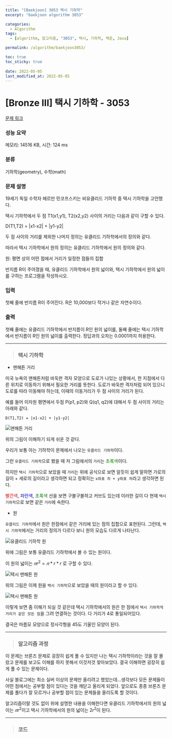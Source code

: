 ```yaml
---
title: "[Baekjoon] 3053 택시 기하학"
excerpt: "baekjoon algorithm 3053"

categories:
  - Algorithm
tags:
  - [algorithm, 알고리즘, "3053", 택시, 기하학, 백준, Java]

permalink: /algorithm/baekjoon3053/

toc: true
toc_sticky: true
 
date: 2022-05-05
last_modified_at: 2022-05-05
---
```


# [Bronze III] 택시 기하학 - 3053

[문제 링크](https://www.acmicpc.net/problem/3053)

### 성능 요약

메모리: 14516 KB, 시간: 124 ms

### 분류

기하학(geometry), 수학(math)

### 문제 설명

<p>19세기 독일 수학자 헤르만 민코프스키는 비유클리드 기하학 중 택시 기하학을 고안했다.</p>

<p>택시 기하학에서 두 점 T1(x1,y1), T2(x2,y2) 사이의 거리는 다음과 같이 구할 수 있다.</p>

<p>D(T1,T2) = |x1-x2| + |y1-y2|</p>

<p>두 점 사이의 거리를 제외한 나머지 정의는 유클리드 기하학에서의 정의와 같다.</p>

<p>따라서 택시 기하학에서 원의 정의는 유클리드 기하학에서 원의 정의와 같다.</p>

<p>원: 평면 상의 어떤 점에서 거리가 일정한 점들의 집합</p>

<p>반지름 R이 주어졌을 때, 유클리드 기하학에서 원의 넓이와, 택시 기하학에서 원의 넓이를 구하는 프로그램을 작성하시오.</p>

### 입력

 <p>첫째 줄에 반지름 R이 주어진다. R은 10,000보다 작거나 같은 자연수이다.</p>

### 출력

 <p>첫째 줄에는 유클리드 기하학에서 반지름이 R인 원의 넓이를, 둘째 줄에는 택시 기하학에서 반지름이 R인 원의 넓이를 출력한다. 정답과의 오차는 0.0001까지 허용한다.</p>

---
> ### 택시 기하학

- 맨해튼 거리

미국 뉴욕의 맨해튼처럼 바둑판 격자 모양으로 도로가 나있는 상황에서, 한 지점에서 다른 위치로 이동하기 위해서 필요한 거리를 뜻한다. 도로가 바둑판 격자처럼 되어 있으니 도로를 따라 이동해야 하는데, 이때의 이동거리가 두 점 사이의 거리가 된다.

예를 들어 이차원 평면에서 두점 P(p1, p2)와 Q(q1, q2)에 대해서 두 점 사이의 거리는 아래와 같다.
```
D(T1,T2) = |x1-x2| + |y1-y2|
```
![맨해튼 거리](https://jsw6701.github.io/assets/images/posts_img/맨해튼.jpg)

위의 그림이 이해하기 되게 쉬운 것 같다.

우리가 보통 아는 기하학이 문제에서 나오는 `유클리드 기하학`이다.

그런 `유클리드 기하학`으로 봤을 때 저 그림에서의 `거리`는 <span style="color:green">초록색</span>이다.

하지만 `택시 기하학`으로 보았을 때 `거리`는 위에 공식으로 보면 알듯이 쉽게 말하면 가로의 길이 + 세로의 길이라고 생각하면 되고
정확히는 `x좌표 차 + y좌표 차`라고 생각하면 된다.

<span style="color:red">빨간색</span>,<span style="color:blue"> 파란색</span>,<span style="color:green"> 초록색</span> 선을 보면 구불구불하고 커브도 있는데 이러한 길이 다 현재 `택시 기하학`으로 보면 같은 `거리`에 속한다.



- 원

`유클리드 기하학`에서 원은 한점에서 같은 거리에 있는 점의 집합으로 표현된다. 그런데, `택시 기하학`에서는 거리의 정의가 다르다 보니 원의 모습도 다르게 나타난다.

![유클리드 기하학 원](https://jsw6701.github.io/assets/images/posts_img/원.jpg)

위에 그림은 보통 유클리드 기하학에서 볼 수 있는 원이다.

이 원의 넓이는 $𝜋r^2 = 𝜋 * r * r$ 로 구할 수 있다.


![택시 맨해튼 원](https://jsw6701.github.io/assets/images/posts_img/택시원.JPG)

위의 그림은 이제 원을 `택시 기하학`으로 보았을 때의 원이라고 할 수 있다.

![택시 맨해튼 원](https://jsw6701.github.io/assets/images/posts_img/택시원2.JPG)

이렇게 보면 좀 이해가 되실 것 같은데 택시 기하학에서의 원은 한 점에서 `택시 기하학적 거리가 같은 모든 점`을 그려 연결하는 것이다. 다 거리가 4로 통일되어있다.

결국은 마름모 모양으로 정사각형을 45도 기울인 모양이 된다.




---
> ### 알고리즘 과정

이 문제는 브론즈 문제로 굉장히 쉽게 풀 수 있지만 나는 택시 기하학이라는 것을 잘 몰랐고 문제를 보고도 이해를 하지 못해서 이것저것 찾아보았다.
결국 이해하면 굉장히 쉽게 풀 수 있는 문제이다.

사실 블로그에는 최소 실버 이상의 문제만 올리려고 했었는데...생각보다 모든 문제들이 어떤 점에서는 공부할 점이 있다는 것을 깨닫고 올리게 되었다. 앞으로도 종종 브론즈 문제를 풀다가 잘 모르거나 공부할 점이 있는 문제들을 올리도록 할 것이다.

알고리즘이랄 것도 없이 위에 설명한 내용을 이해한다면 유클리드 기하학에서의 원의 넓이는 $𝜋r^2$이고 택시 기하학에서의 원의 넓이는 $2r^2$이 된다.

---
> ### 코드


<script src="https://gist.github.com/jsw6701/7984551dc7f13bb65829d2f2d5c4086d.js"></script>

